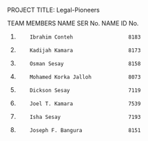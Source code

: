   PROJECT TITLE: Legal-Pioneers

  TEAM MEMBERS NAME
  SER No.     NAME                         ID No.
  1.         Ibrahim Conteh                  8183
  2.         Kadijah Kamara                  8173
  3.         Osman Sesay                     8158
  4.         Mohamed Korka Jalloh            8073
  5.         Dickson Sesay                   7119
  6.         Joel T. Kamara                  7539
  7.         Isha Sesay                      7193
  8.         Joseph F. Bangura               8151
